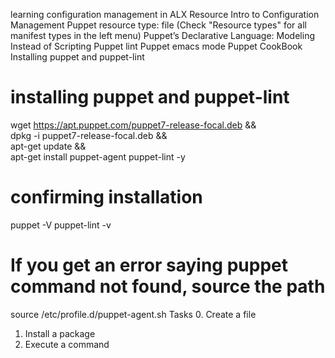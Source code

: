 learning configuration management in ALX
Resource
Intro to Configuration Management
Puppet resource type: file (Check "Resource types" for all manifest types in the left menu)
Puppet’s Declarative Language: Modeling Instead of Scripting
Puppet lint
Puppet emacs mode
Puppet CookBook
Installing puppet and puppet-lint
# installing puppet and puppet-lint
wget https://apt.puppet.com/puppet7-release-focal.deb && \
    dpkg -i puppet7-release-focal.deb && \
    apt-get update && \
    apt-get install puppet-agent puppet-lint -y

# confirming installation
puppet -V
puppet-lint -v

# If you get an error saying puppet command not found, source the path
source /etc/profile.d/puppet-agent.sh
Tasks
0. Create a file
1. Install a package
2. Execute a command
